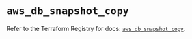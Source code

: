 # `aws_db_snapshot_copy`

Refer to the Terraform Registry for docs: [`aws_db_snapshot_copy`](https://registry.terraform.io/providers/hashicorp/aws/6.6.0/docs/resources/db_snapshot_copy).
